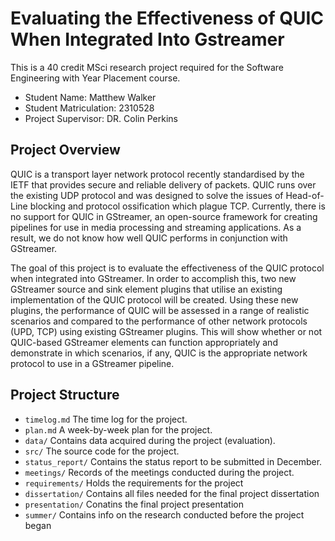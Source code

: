 # Evaluating the Effectiveness of QUIC When Integrated Into Gstreamer

This is a 40 credit MSci research project required for the Software Engineering with Year Placement course.

* Student Name: Matthew Walker
* Student Matriculation: 2310528
* Project Supervisor: DR. Colin Perkins

## Project Overview

QUIC is a transport layer network protocol recently standardised by the IETF that provides secure and reliable delivery of packets. QUIC runs over the existing UDP protocol and was designed to solve the issues of Head-of-Line blocking and protocol ossification which plague TCP. Currently, there is no support for QUIC in GStreamer, an open-source framework for creating pipelines for use in media processing and streaming applications. As a result, we do not know how well QUIC performs in conjunction with GStreamer.

The goal of this project is to evaluate the effectiveness of the QUIC protocol when integrated into GStreamer. In order to accomplish this, two new GStreamer source and sink element plugins that utilise an existing implementation of the QUIC protocol will be created. Using these new plugins, the performance of QUIC will be assessed in a range of realistic scenarios and compared to the performance of other network protocols (UPD, TCP) using existing GStreamer plugins. This will show whether or not QUIC-based GStreamer elements can function appropriately and demonstrate in which scenarios, if any, QUIC is the appropriate network protocol to use in a GStreamer pipeline.

## Project Structure

* `timelog.md` The time log for the project.
* `plan.md` A week-by-week plan for the project.
* `data/` Contains data acquired during the project (evaluation).
* `src/` The source code for the project.
* `status_report/` Contains the status report to be submitted in December.
* `meetings/` Records of the meetings conducted during the project.
* `requirements/` Holds the requirements for the project
* `dissertation/` Contains all files needed for the final project dissertation
* `presentation/` Conatins the final project presentation
* `summer/` Contains info on the research conducted before the project began